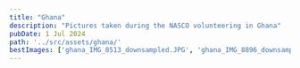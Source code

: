 ```yaml
---
title: "Ghana"
description: "Pictures taken during the NASCO volunteering in Ghana"
pubDate: 1 Jul 2024
path: '../src/assets/ghana/'
bestImages: ['ghana_IMG_8513_downsampled.JPG', 'ghana_IMG_8896_downsampled.JPG', 'ghana_IMG_9000_downsampled.JPG']
---
```

